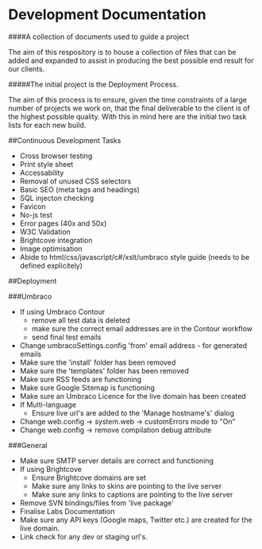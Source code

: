 Development Documentation
=========================

####A collection of documents used to guide a project

The aim of this respository is to house a collection of files that can be added and expanded to assist in producing the best possible end result for our clients. 

#####The initial project is the Deployment Process.

The aim of this process is to ensure, given the time constraints of a large number of projects we work on, that the final deliverable to the client is of the highest possible quality. 
With this in mind here are the initial two task lists for each new build. 

##Continuous Development Tasks

- Cross browser testing
- Print style sheet
- Accessability
- Removal of unused CSS selectors
- Basic SEO (meta tags and headings)
- SQL injecton checking
- Favicon
- No-js test
- Error pages (40x and 50x)
- W3C Validation
- Brightcove integration
- Image optimisation
- Abide to html/css/javascript/c#/xslt/umbraco style guide (needs to be defined explicitely)

##Deployment

###Umbraco
- If using Umbraco Contour 
  - remove all test data is deleted
  - make sure the correct email addresses are in the Contour workflow
  - send final test emails
- Change umbracoSettings.config 'from' email address - for generated emails
- Make sure the 'install' folder has been removed
- Make sure the 'templates' folder has been removed
- Make sure RSS feeds are functioning
- Make sure Google Sitemap is functioning
- Make sure an Umbraco Licence for the live domain has been created
- If Multi-language
  - Ensure live url's are added to the 'Manage hostname's' dialog
- Change web.config -> system.web -> customErrors mode to "On"
- Change web.config -> remove compilation debug attribute

###General
- Make sure SMTP server details are correct and functioning
- If using Brightcove
  - Ensure Brightcove domains are set
  - Make sure any links to skins are pointing to the live server
  - Make sure any links to captions are pointing to the live server
- Remove SVN bindings/files from 'live package'
- Finalise Labs Documentation
- Make sure any API keys (Google maps, Twitter etc.) are created for the live domain.
- Link check for any dev or staging url's.
